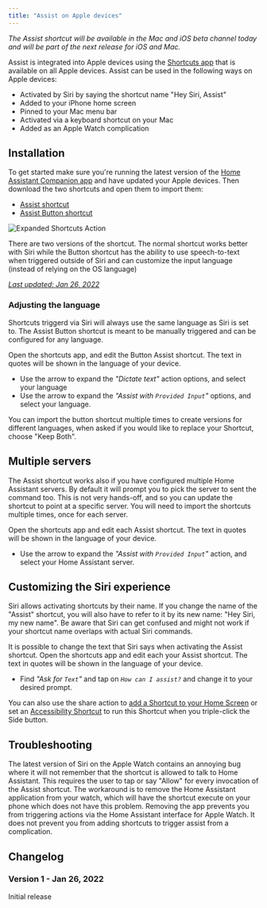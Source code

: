 ```yaml
---
title: "Assist on Apple devices"
---
```


_The Assist shortcut will be available in the Mac and iOS beta channel today and will be part of the next release for iOS and Mac._

Assist is integrated into Apple devices using the [Shortcuts app](https://support.apple.com/guide/shortcuts/welcome/ios) that is available on all Apple devices. Assist can be used in the following ways on Apple devices:

- Activated by Siri by saying the shortcut name "Hey Siri, Assist"
- Added to your iPhone home screen
- Pinned to your Mac menu bar
- Activated via a keyboard shortcut on your Mac
- Added as an Apple Watch complication

<lite-youtube videoid="sQ7X7jz1SrA" videotitle="Assist on Apple HomePod"></lite-youtube>

## Installation

To get started make sure you're running the latest version of the [Home Assistant Companion app](https://apps.apple.com/us/app/home-assistant/id1099568401?itsct=apps_box_badge&itscg=30200) and have updated your Apple devices. Then download the two shortcuts and open them to import them:

- [Assist shortcut](https://www.icloud.com/shortcuts/4172210db1d74599bf9ae4f9e1e3d6ed)
- [Assist Button shortcut](https://www.icloud.com/shortcuts/73ebb68ca1a24ae1811b7d6971203334)

![Expanded Shortcuts Action](/images/assist/ios-expanded-shortcut-action.jpeg)

There are two versions of the shortcut. The normal shortcut works better with Siri while the Button shortcut has the ability to use speech-to-text when triggered outside of Siri and can customize the input language (instead of relying on the OS language)

[_Last updated: Jan 26, 2022_](#changelog)

### Adjusting the language

Shortcuts triggerd via Siri will always use the same language as Siri is set to. The Assist Button shortcut is meant to be manually triggered and can be configured for any language.

Open the shortcuts app, and edit the Button Assist shortcut. The text in quotes will be shown in the language of your device.

- Use the arrow to expand the _"Dictate text"_ action options, and select your language
- Use the arrow to expand the _"Assist with `Provided Input`"_ options, and select your language.

<p class='note'>
You can import the button shortcut multiple times to create versions for different languages, when asked if you would like to replace your Shortcut, choose "Keep Both".
</p>

## Multiple servers

The Assist shortcut works also if you have configured multiple Home Assistant servers. By default it will prompt you to pick the server to sent the command too. This is not very hands-off, and so you can update the shortcut to point at a specific server. You will need to import the shortcuts multiple times, once for each server.

Open the shortcuts app and edit each Assist shortcut. The text in quotes will be shown in the language of your device.

- Use the arrow to expand the _"Assist with `Provided Input`"_ action, and select your Home Assistant server.

## Customizing the Siri experience

Siri allows activating shortcuts by their name. If you change the name of the "Assist" shortcut, you will also have to refer to it by its new name: "Hey Siri, my new name". Be aware that Siri can get confused and might not work if your shortcut name overlaps with actual Siri commands.

It is possible to change the text that Siri says when activating the Assist shortcut. Open the shortcuts app and edit each your Assist shortcut. The text in quotes will be shown in the language of your device.

- Find _"Ask for `Text`"_ and tap on _`How can I assist?`_ and change it to your desired prompt.

You can also use the share action to [add a Shortcut to your Home Screen](https://support.apple.com/guide/shortcuts/apd735880972/ios) or set an [Accessibility Shortcut](https://support.apple.com/en-gb/HT204390) to run this Shortcut when you triple-click the Side button.

## Troubleshooting

The latest version of Siri on the Apple Watch contains an annoying bug where it will not remember that the shortcut is allowed to talk to Home Assistant. This requires the user to tap or say "Allow" for every invocation of the Assist shortcut. The workaround is to remove the Home Assistant application from your watch, which will have the shortcut execute on your phone which does not have this problem. Removing the app prevents you from triggering actions via the Home Assistant interface for Apple Watch. It does not prevent you from adding shortcuts to trigger assist from a complication.

## Changelog

### Version 1 - Jan 26, 2022

Initial release
